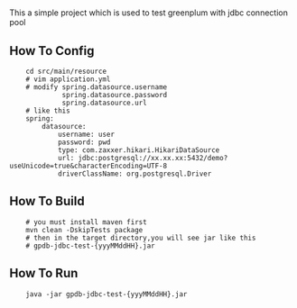# 
This a simple project which is used to test greenplum with jdbc connection pool

## How To Config

```
    cd src/main/resource
    # vim application.yml
    # modify spring.datasource.username
             spring.datasource.password
             spring.datasource.url
    # like this
    spring:
        datasource:
            username: user
            password: pwd
            type: com.zaxxer.hikari.HikariDataSource
            url: jdbc:postgresql://xx.xx.xx:5432/demo?useUnicode=true&characterEncoding=UTF-8
            driverClassName: org.postgresql.Driver
```

## How To Build

```
    # you must install maven first
    mvn clean -DskipTests package
    # then in the target directory,you will see jar like this
    # gpdb-jdbc-test-{yyyMMddHH}.jar
```

## How To Run

```
    java -jar gpdb-jdbc-test-{yyyMMddHH}.jar
```

